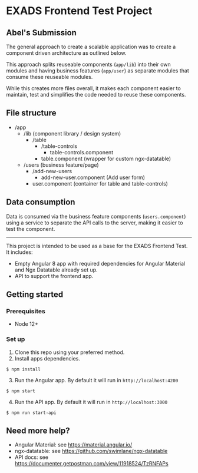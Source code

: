 # EXADS Frontend Test Project

## Abel's Submission

The general approach to create a scalable application was to create a component driven architecture as outlined below.

This approach splits reuseable components (`app/lib`) into their own modules and having business features (`app/user`) as separate modules that consume these reuseable modules.

While this creates more files overall, it makes each component easier to maintain, test and simplifies the code needed to reuse these components.

## File structure

- /app
  - /lib (component library / design system)
    - /table
      - /table-controls
        - table-controls.component
      - table.component (wrapper for custom ngx-datatable)
  - /users (business feature/page)
    - /add-new-users
      - add-new-user.component (Add user form)
    - user.component (container for table and table-controls)

## Data consumption

Data is consumed via the business feature components (`users.component`) using a service to separate the API calls to the server, making it easier to test the component.

---




This project is intended to be used as a base for the EXADS Frontend Test. It includes:
- Empty Angular 8 app with required dependencies for Angular Material and Ngx Datatable already set up.
- API to support the frontend app.


## Getting started

### Prerequisites
- Node 12+

### Set up

1. Clone this repo using your preferred method.
2. Install apps dependencies.
```
$ npm install
```
3. Run the Angular app. By default it will run in `http://localhost:4200`
```
$ npm start
```
4. Run the API app. By default it will run in `http://localhost:3000`
```
$ npm run start-api
```

## Need more help?

- Angular Material: see https://material.angular.io/
- ngx-datatable: see https://github.com/swimlane/ngx-datatable
- API docs: see https://documenter.getpostman.com/view/11918524/TzRNFAPs
